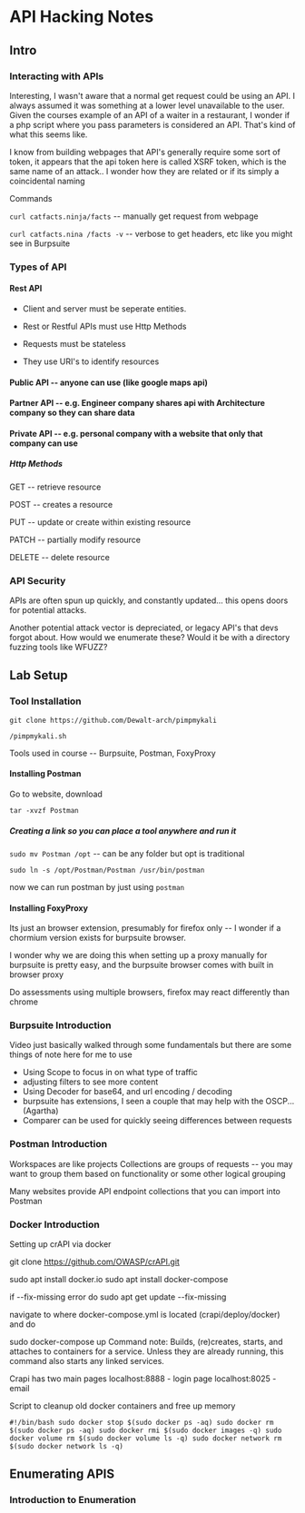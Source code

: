 # API Hacking Notes

## Intro

### Interacting with APIs

Interesting, I wasn't aware that a normal get request could be using an API. I always assumed it was something at a lower level unavailable to the user.
Given the courses example of an API of a waiter in a restaurant, I wonder if a php script where you pass parameters is considered an API.
That's kind of what this seems like.

I know from building webpages that API's generally require some sort of token, it appears that the api token here is called
XSRF token, which is the same name of an attack.. I wonder how they are related or if its simply a coincidental naming

Commands

`curl catfacts.ninja/facts` -- manually get request from webpage

`curl catfacts.nina /facts -v` -- verbose to get headers, etc like you might see in Burpsuite

### Types of API


#### Rest API

- Client and server must be seperate entities.

- Rest or Restful APIs must use Http Methods

- Requests must be stateless
  
- They use URI's to identify resources
  
#### Public API -- anyone can use (like google maps api)

#### Partner API -- e.g. Engineer company shares api with Architecture company so they can share data

#### Private API -- e.g. personal company with a website that only that company can use

##### Http Methods

GET -- retrieve resource

POST -- creates a resource

PUT -- update or create within existing resource

PATCH -- partially modify resource

DELETE -- delete resource

### API Security

APIs are often spun up quickly, and constantly updated... this opens doors for potential attacks.

Another potential attack vector is depreciated, or legacy API's that devs forgot about. How would we enumerate these? Would it be with a directory fuzzing tools like WFUZZ?

## Lab Setup

### Tool Installation

`git clone https://github.com/Dewalt-arch/pimpmykali`

`/pimpmykali.sh`

Tools used in course -- Burpsuite, Postman, FoxyProxy

#### Installing Postman

Go to website, download

`tar -xvzf Postman`


##### Creating a link so you can place a tool anywhere and run it 

`sudo mv Postman /opt` -- can be any folder but opt is traditional

`sudo ln -s /opt/Postman/Postman /usr/bin/postman`

now we can run postman by just using `postman`

#### Installing FoxyProxy

Its just an browser extension, presumably for firefox only -- I wonder if a chormium version exists for burpsuite browser.

I wonder why we are doing this when setting up a proxy manually for burpsuite is pretty easy, and the burpsuite browser comes with built in browser proxy

Do assessments using multiple browsers, firefox may react differently than chrome


### Burpsuite Introduction

Video just basically walked through some fundamentals but there are some things of note here for me to use
- Using Scope to focus in on what type of traffic
- adjusting filters to see more content
- Using Decoder for base64, and url encoding / decoding
- burpsuite has extensions, I seen a couple that may help with the OSCP... (Agartha)
- Comparer can be used for quickly seeing differences between requests

### Postman Introduction

Workspaces are like projects
Collections are groups of requests -- you may want to group them based on functionality or some other logical grouping

Many websites provide API endpoint collections that you can import into Postman

### Docker Introduction
Setting up crAPI via docker

git clone https://github.com/OWASP/crAPI.git

sudo apt install docker.io
sudo apt install docker-compose

if --fix-missing error do sudo apt get update --fix-missing

navigate to where docker-compose.yml is located (crapi/deploy/docker) and do

sudo docker-compose up
Command note: Builds, (re)creates, starts, and attaches to containers for a service.
Unless they are already running, this command also starts any linked services.

Crapi has two main pages
localhost:8888 - login page
localhost:8025 - email

Script to cleanup old docker containers and free up memory

`#!/bin/bash
sudo docker stop $(sudo docker ps -aq)
sudo docker rm $(sudo docker ps -aq)
sudo docker rmi $(sudo docker images -q)
sudo docker volume rm $(sudo docker volume ls -q)
sudo docker network rm $(sudo docker network ls -q)`

## Enumerating APIS

### Introduction to Enumeration




